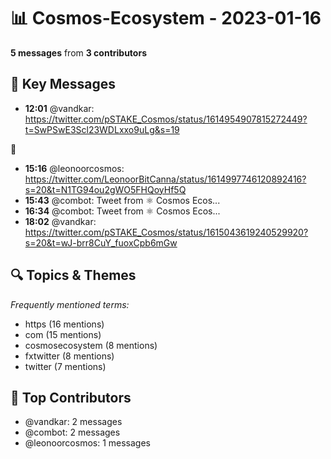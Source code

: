 # 📊 Cosmos-Ecosystem - 2023-01-16
**5 messages** from **3 contributors**

## 💬 Key Messages
- **12:01** @vandkar: https://twitter.com/pSTAKE_Cosmos/status/1614954907815272449?t=SwPSwE3Scl23WDLxxo9uLg&s=19

👀
- **15:16** @leonoorcosmos: https://twitter.com/LeonoorBitCanna/status/1614997746120892416?s=20&t=N1TG94ou2gWO5FHQoyHf5Q
- **15:43** @combot: [‌‌‌‌‎⁠](https://twitter.com/CosmosEcosystem/status/1615011868166467590)Tweet from ⚛️ Cosmos Ecos...
- **16:34** @combot: [‌‌‌‌‎⁠](https://twitter.com/CosmosEcosystem/status/1615024566195326976)Tweet from ⚛️ Cosmos Ecos...
- **18:02** @vandkar: https://twitter.com/pSTAKE_Cosmos/status/1615043619240529920?s=20&t=wJ-brr8CuY_fuoxCpb6mGw

## 🔍 Topics & Themes
*Frequently mentioned terms:*
- https (16 mentions)
- com (15 mentions)
- cosmosecosystem (8 mentions)
- fxtwitter (8 mentions)
- twitter (7 mentions)

## 👥 Top Contributors
- @vandkar: 2 messages
- @combot: 2 messages
- @leonoorcosmos: 1 messages